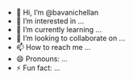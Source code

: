 - 👋 Hi, I’m @bavanichellan
- 👀 I’m interested in ...
- 🌱 I’m currently learning ...
- 💞️ I’m looking to collaborate on ...
- 📫 How to reach me ...
- 😄 Pronouns: ...
- ⚡ Fun fact: ...

<!---
bavanichellan/bavanichellan is a ✨ special ✨ repository because its `README.md` (this file) appears on your GitHub profile.
You can click the Preview link to take a look at your changes.
--->
